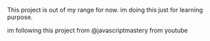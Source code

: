 This project is out of my range for now. im doing this just for learning purpose.

im following this project from @javascriptmastery from youtube